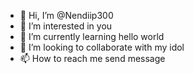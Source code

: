 - 👋 Hi, I’m @Nendiip300
- 👀 I’m interested in you
- 🌱 I’m currently learning hello world
- 💞️ I’m looking to collaborate with my idol
- 📫 How to reach me send message

<!---
Nendiip300/Nendiip300 is a ✨ special ✨ repository because its `README.md` (this file) appears on your GitHub profile.
You can click the Preview link to take a look at your changes.
--->
